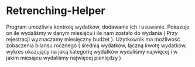 # Retrenching-Helper

Program umożliwia kontrolę wydatków, dodawanie ich i usuwanie. Pokazuje on ile wydaliśmy w danym miesiącu i ile nam
zostało do wydania ( Przy rejestracji wyznaczamy miesięczny budżet ). Użytkownik ma możliwość zobaczenia bilansu rocznego
( średnią wydatków, łączną kwotę wydatków, wykres ukazujący na jaką kategorię wydatków wydaliśmy najwięcej i w jakim miesiącu
wydaliśmy najwięcej pieniędzy )
